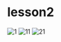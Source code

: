 # lesson2
![1](https://user-images.githubusercontent.com/88095232/150145994-483227dd-e661-4c68-8320-5902ac1d3000.PNG)
![11](https://user-images.githubusercontent.com/88095232/150145999-fb50d5d3-30b8-4cde-84ee-2a18494c2f3c.PNG)
![21](https://user-images.githubusercontent.com/88095232/150146002-817276ad-9c8c-4dc0-b931-b083f57441ea.PNG)

